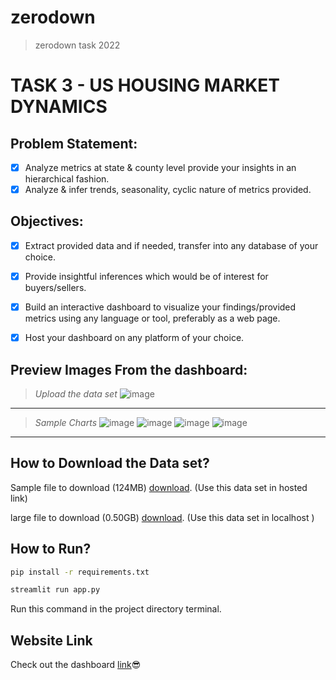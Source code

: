 # zerodown
> zerodown task 2022

# TASK 3 - US HOUSING MARKET DYNAMICS

## Problem Statement:

- [x] Analyze metrics at state & county level provide your insights in an hierarchical fashion.
- [x] Analyze & infer trends, seasonality, cyclic nature of metrics provided.

## Objectives:

- [x] Extract provided data and if needed, transfer into any database of your choice.
- [x] Provide insightful inferences which would be of interest for buyers/sellers.
- [x] Build an interactive dashboard to visualize your findings/provided metrics using any language or tool, preferably as a web page.
- [x] Host your dashboard on any platform of your choice.


## Preview Images From the dashboard:
> *Upload the data set*
  ![image](https://user-images.githubusercontent.com/62739618/161399784-3dc0ce7d-3ccf-450a-95c2-989e9965d227.png)
---
> *Sample Charts*
![image](https://user-images.githubusercontent.com/62739618/161399847-96f7cdc0-8452-484c-86dc-9e3922d8a9dc.png)
![image](https://user-images.githubusercontent.com/62739618/161399894-bac599cf-d87d-4bcf-92f4-83033fef9a78.png)
![image](https://user-images.githubusercontent.com/62739618/161400039-f5341612-27a3-4941-99cf-cab52eb35f40.png)
![image](https://user-images.githubusercontent.com/62739618/161400062-fc28ba2c-21cc-4851-8ab9-7d914787b52c.png)

---
## How to Download the Data set?

Sample file to download (124MB) [download](https://drive.google.com/file/d/1KMFL8Js24rbUTA9lkp81dyFdUAfljfGH/view?usp=sharing). (Use this data set in hosted link)


large file to download (0.50GB) [download](https://drive.google.com/file/d/1FIcHqGCfM-8-SU6pbW6DOOCJNJgKAx-k/view?usp=sharing). (Use this data set in localhost )

## How to Run?
```bash
pip install -r requirements.txt
```

```bash
streamlit run app.py
```
Run this command in the project directory terminal.

## Website Link

Check out the dashboard [link](https://share.streamlit.io/mathanamathav/zerodown/main/app.py)😎





